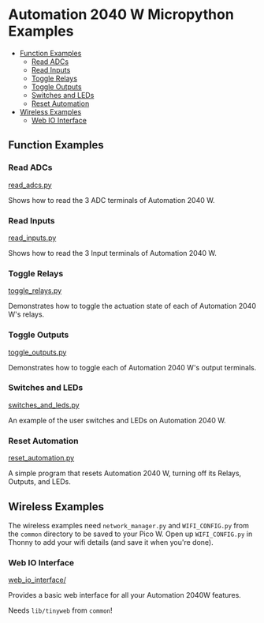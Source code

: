 # Automation 2040 W Micropython Examples <!-- omit in toc -->

- [Function Examples](#function-examples)
  - [Read ADCs](#read-adcs)
  - [Read Inputs](#read-inputs)
  - [Toggle Relays](#toggle-relays)
  - [Toggle Outputs](#toggle-outputs)
  - [Switches and LEDs](#switches-and-leds)
  - [Reset Automation](#reset-automation)
- [Wireless Examples](#wireless-examples)
  - [Web IO Interface](#web-io-interface)


## Function Examples

### Read ADCs
[read_adcs.py](read_adcs.py)

Shows how to read the 3 ADC terminals of Automation 2040 W.


### Read Inputs
[read_inputs.py](read_inputs.py)

Shows how to read the 3 Input terminals of Automation 2040 W.


### Toggle Relays
[toggle_relays.py](toggle_relays.py)

Demonstrates how to toggle the actuation state of each of Automation 2040 W's relays.


### Toggle Outputs
[toggle_outputs.py](toggle_outputs.py)

Demonstrates how to toggle each of Automation 2040 W's output terminals.


### Switches and LEDs
[switches_and_leds.py](switches_and_leds.py)

An example of the user switches and LEDs on Automation 2040 W.


### Reset Automation
[reset_automation.py](reset_automation.py)

A simple program that resets Automation 2040 W, turning off its Relays, Outputs, and LEDs.

## Wireless Examples

The wireless examples need `network_manager.py` and `WIFI_CONFIG.py` from the `common` directory to be saved to your Pico W. Open up `WIFI_CONFIG.py` in Thonny to add your wifi details (and save it when you're done).

### Web IO Interface
[web_io_interface/](web_io_interface/)

Provides a basic web interface for all your Automation 2040W features.

Needs `lib/tinyweb` from `common`!
